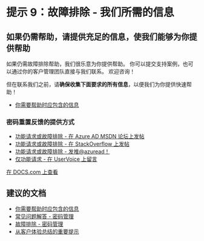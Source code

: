 <properties
    pageTitle="Tip 9: TROUBLESHOOT - If you still need help, include enough information for us to assist you"
    description="从客户体验总结的重要提示 - 提示 9"
    service="microsoft.aad"
    resource="Microsoft_AAD_IAM"
    authors="gahug"
    displayOrder="900"
    selfHelpType="resource"
    resourceTags="sspr_passwordreset"
    cloudEnvironments="public"
 />

# <a name="tip-9-troubleshoot---information-we-need"></a>提示 9：故障排除 - 我们所需的信息
## <a name="if-you-still-need-help-include-enough-information-for-us-to-assist-you"></a>如果仍需帮助，请提供充足的信息，使我们能够为你提供帮助
如果仍需故障排除帮助，我们很乐意为你提供帮助。 你可以提交支持案例，也可以通过你的客户管理团队直接与我们联系。 欢迎咨询！

但在联系我们之前，请**确保收集下面要求的所有信息**，以便我们为你提供快速帮助！
* [你需要帮助时应包含的信息](https://docs.microsoft.com/azure/active-directory/active-directory-passwords-troubleshoot#information-to-include-when-you-need-help)

### <a name="ways-to-provide-password-reset-feedback"></a>密码重置反馈的提供方式
* [功能请求或故障排除 - 在 Azure AD MSDN 论坛上发帖](https://social.msdn.microsoft.com/Forums/azure/home?forum=WindowsAzureAD)
* [功能请求或故障排除 - 在 StackOverflow 上发帖](http://stackoverflow.com/questions/tagged/azure-active-directory)
* [功能请求或故障排除 - 发推@azuread！](https://twitter.com/azuread)
* [仅功能请求 - 在 UserVoice 上留言](https://feedback.azure.com/forums/169401-azure-active-directory)




[在 DOCS.com 上查看](https://docs.microsoft.com/azure/active-directory/active-directory-passwords-getting-started#tip-9-troubleshoot---if-you-still-need-help-include-enough-information-for-us-to-assist-you)

## <a name="recommended-documents"></a>**建议的文档**
* [你需要帮助时应包含的信息](https://docs.microsoft.com/azure/active-directory/active-directory-passwords-troubleshoot#information-to-include-when-you-need-help)
* [常见问题解答 - 密码管理](https://docs.microsoft.com/azure/active-directory/active-directory-passwords-faq)
* [故障排除 - 密码管理](https://docs.microsoft.com/azure/active-directory/active-directory-passwords-troubleshoot)
* [从客户体验总结的重要提示](https://docs.microsoft.com/azure/active-directory/active-directory-passwords-getting-started#top-tips-from-our-customers-to-read-before-you-begin)

